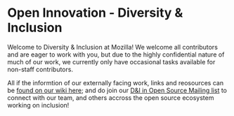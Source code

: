# Open Innovation - Diversity & Inclusion

Welcome to Diversity & Inclusion at Mozilla! We welcome all contributors and are eager to work with you, but due to the highly confidential nature of much of our work, we currently only have occasional tasks available for non-staff contributors. 

All if the informtion of our externally facing work, links and reosources can be [found on our wiki here](https://wiki.mozilla.org/Diversity_and_Inclusion_for_Communities_and_Contributors); and do join our [D&I in Open Source Mailing list](https://groups.google.com/forum/#!forum/diversity--inclusion-in-open-source) to connect with our team, and others accross the open source ecosystem working on inclusion!
